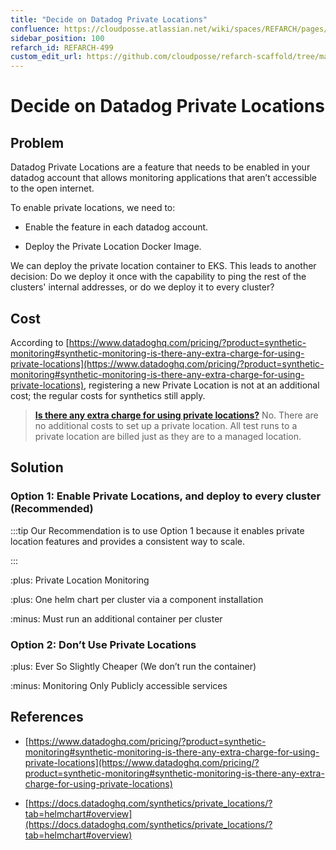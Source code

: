 ```yaml
---
title: "Decide on Datadog Private Locations"
confluence: https://cloudposse.atlassian.net/wiki/spaces/REFARCH/pages/1223426229/REFARCH-499+-+Decide+on+Datadog+Private+Locations
sidebar_position: 100
refarch_id: REFARCH-499
custom_edit_url: https://github.com/cloudposse/refarch-scaffold/tree/main/docs/docs/fundamentals/design-decisions/foundational-monitoring-platform/decide-on-datadog-private-locations.md
---
```


# Decide on Datadog Private Locations

## Problem
Datadog Private Locations are a feature that needs to be enabled in your datadog account that allows monitoring applications that aren’t accessible to the open internet.

To enable private locations, we need to:

- Enable the feature in each datadog account.

- Deploy the Private Location Docker Image.

We can deploy the private location container to EKS. This leads to another decision: Do we deploy it once with the capability to ping the rest of the clusters' internal addresses, or do we deploy it to every cluster?

## Cost
According to [https://www.datadoghq.com/pricing/?product=synthetic-monitoring#synthetic-monitoring-is-there-any-extra-charge-for-using-private-locations](https://www.datadoghq.com/pricing/?product=synthetic-monitoring#synthetic-monitoring-is-there-any-extra-charge-for-using-private-locations), registering a new Private Location is not at an additional cost; the regular costs for synthetics still apply.

> [**Is there any extra charge for using private locations?**](https://www.datadoghq.com/pricing/?product=synthetic-monitoring#synthetic-monitoring-is-there-any-extra-charge-for-using-private-locations)
> No. There are no additional costs to set up a private location. All test runs to a private location are billed just as they are to a managed location.

## Solution

### Option 1: Enable Private Locations, and deploy to every cluster  (Recommended)

:::tip
Our Recommendation is to use Option 1 because it enables private location features and provides a consistent way to scale.

:::

:plus: Private Location Monitoring

:plus: One helm chart per cluster via a component installation

:minus: Must run an additional container per cluster

### Option 2: Don’t Use Private Locations

:plus: Ever So Slightly Cheaper (We don’t run the container)

:minus: Monitoring Only Publicly accessible services

## References

- [https://www.datadoghq.com/pricing/?product=synthetic-monitoring#synthetic-monitoring-is-there-any-extra-charge-for-using-private-locations](https://www.datadoghq.com/pricing/?product=synthetic-monitoring#synthetic-monitoring-is-there-any-extra-charge-for-using-private-locations)

- [https://docs.datadoghq.com/synthetics/private_locations/?tab=helmchart#overview](https://docs.datadoghq.com/synthetics/private_locations/?tab=helmchart#overview)


